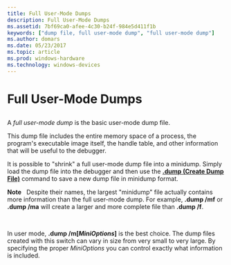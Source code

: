```yaml
---
title: Full User-Mode Dumps
description: Full User-Mode Dumps
ms.assetid: 7bf69ca0-afee-4c30-b24f-984e5d411f1b
keywords: ["dump file, full user-mode dump", "full user-mode dump"]
ms.author: domars
ms.date: 05/23/2017
ms.topic: article
ms.prod: windows-hardware
ms.technology: windows-devices
---
```


# Full User-Mode Dumps


## <span id="ddk_full_user_mode_dumps_dbg"></span><span id="DDK_FULL_USER_MODE_DUMPS_DBG"></span>


A *full user-mode dump* is the basic user-mode dump file.

This dump file includes the entire memory space of a process, the program's executable image itself, the handle table, and other information that will be useful to the debugger.

It is possible to "shrink" a full user-mode dump file into a minidump. Simply load the dump file into the debugger and then use the [**.dump (Create Dump File)**](-dump--create-dump-file-.md) command to save a new dump file in minidump format.

**Note**   Despite their names, the largest "minidump" file actually contains more information than the full user-mode dump. For example, **.dump /mf** or **.dump /ma** will create a larger and more complete file than **.dump /f**.

 

In user mode, **.dump /m\[***MiniOptions***\]** is the best choice. The dump files created with this switch can vary in size from very small to very large. By specifying the proper *MiniOptions* you can control exactly what information is included.

 

 





